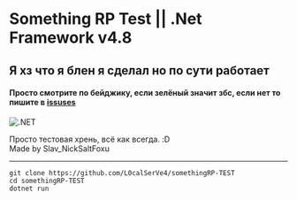 # Something RP Test || .Net Framework v4.8  
## Я хз что я блен я сделал но по сути работает  

#### Просто смотрите по бейджику, если зелёный значит збс, если нет то пишите в [issuses](https://github.com/L0calSerVe4/somethingRP-TEST/issues)  
  
![.NET](https://github.com/L0calSerVe4/somethingRP-TEST/workflows/.NET/badge.svg?branch=main)  
  
Просто тестовая хрень, всё как всегда. :D  
Made by Slav_NickSaltFoxu  

----------------------
```
git clone https://github.com/L0calSerVe4/somethingRP-TEST
cd somethingRP-TEST
dotnet run
```


